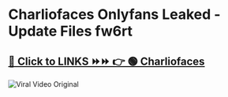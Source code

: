 
 # Charliofaces Onlyfans Leaked - Update Files fw6rt

## <h2><a href="https://clipsfans.com/Charliofaces&ref=git">🔗 Click to LINKS ⏩⏩ 👉 🟢 Charliofaces </a></h2>

<a href="https://clipsfans.com/Charliofaces&ref=git" rel="nofollow" data-target="animated-image.originalLink"><img src="https://i.ibb.co.com/xMMVF88/686577567.gif" alt="Viral Video Original" style="max-width: 100%; display: inline-block;" data-target="animated-image.originalImage"></a>


